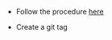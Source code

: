 * Follow the procedure
  [here](http://peterdowns.com/posts/first-time-with-pypi.html)
 
* Create a git tag
